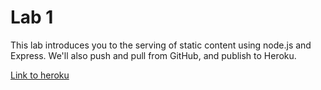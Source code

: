 Lab 1
=====

This lab introduces you to the serving of static content using node.js and Express. We'll also push and pull from GitHub, and publish to Heroku.

[Link to heroku](https://lab1-cse170-darien.herokuapp.com/)
